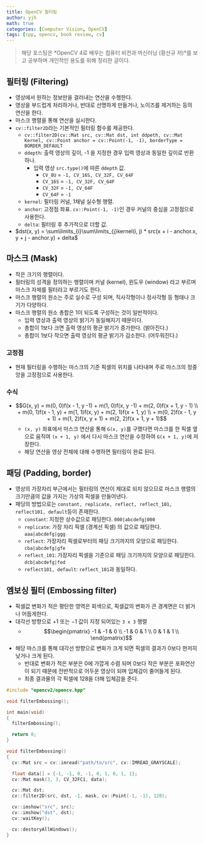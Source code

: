 ```yaml
---
title: OpenCV 필터링
author: yjh
math: true
categories: [Computer Vision, OpenCV]
tags: [cpp, opencv, book review, cv]
---
```


> 해당 포스팅은 *OpenCV 4로 배우는 컴퓨터 비전과 머신러닝 (황선규 저)*를 보고 공부하며 개인적인 용도를 위해 정리한 글이다.

## 필터링 (Filtering)

- 영상에서 원하는 정보만을 걸러내는 연산을 수행한다.
- 영상을 부드럽게 처리하거나, 반대로 선명하게 만들거나, 노이즈를 제거하는 등의 연산을 한다.
- 마스크 행렬을 통해 연산을 실시한다.
- `cv::filter2D`라는 기본적인 필터링 함수를 제공한다.
  - `cv::filter2D(cv::Mat src, cv::Mat dst, int ddpeth, cv::Mat Kernel, cv::Point anchor = cv::Point(-1, -1), borderType = BORDER_DEFAULT`
  - `ddepth`: 출력 영상의 깊이, -1 을 지정한 경우 입력 영상과 동일한 깊이로 반환하나.
    - 입력 영상 `src.type()`에 따른 `ddepth` 값.
      - `CV_8U` = `-1, CV_16S, CV_32F, CV_64F`
      - `CV_16S` = `-1, CV_32F, CV_64F`
      - `CV_32F` = `-1, CV_64F`
      - `CV_64F` = `-1`
  - `kernel`: 필터링 커널, 1채널 실수형 행렬.
  - `anchor`: 고정점 좌표. `cv::Point(-1, -1)`인 경우 커널의 중심을 고정점으로 사용한다.
  - `delta`: 필터링 후 추가적으로 더할 값.
- $dst(x, y) = \sum\limits_{i}\sum\limits_{j}kernel(i, j) * src(x + i - anchor.x, y + j - anchor.y) + delta$

## 마스크 (Mask)

- 작은 크기의 행렬이다.
- 필터링의 성격을 정의하는 행렬이며 커널 (kernel), 윈도우 (window) 라고 부르며 마스크 자체를 필터라고 부르기도 한다.
- 마스크 행렬의 원소는 주로 실수로 구성 되며, 직사각형이나 정사각형 등 형태나 크기가 다양하다.
- 마스크 행렬의 원소 총합은 1이 되도록 구성하는 것이 일반적이다.
  - 입력 영상과 출력 영상의 밝기가 동일해지기 때문이다.
  - 총합이 1보다 크면 출력 영상의 평균 밝기가 증가한다. (밝아진다.)
  - 총합이 1보다 작으면 출력 영상의 평균 밝기가 감소한다. (어두워진다.)

### 고정점

- 현재 필터링을 수행하는 마스크의 기준 픽셀의 위치를 나타내며 주로 마스크의 정중앙을 고정점으로 사용한다.

### 수식

- $$G(x, y) = m(0, 0)f(x - 1, y -1) + m(1, 0)f(x, y -1) + m(2, 0)f(x + 1, y - 1)  \\ + m(0, 1)f(x - 1, y) + m(1, 1)f(x, y) + m(2, 1)f(x + 1, y)  \\ + m(0, 2)f(x - 1, y + 1) + m(1, 2)f(x, y + 1) + m(2, 2)f(x + 1, y + 1)$$
  - `(x, y)` 좌표에서 마스크 연산을 통해 `G(x, y)`를 구했다면 마스크를 한 픽셀 옆으로 움직여 `(x + 1, y)` 에서 다시 마스크 연산을 수정하여 `G(x + 1, y)`에 저장한다.
  - 해당 연산을 영상 전체에 대해 수행하면 필터링이 완료 된다.

## 패딩 (Padding, border)

- 영상의 가장자리 부근에서는 필터링의 연산이 제대로 되지 않으므로 마스크 행렬의 크기만큼의 값을 가지는 가상의 픽셀을 만들어낸다.
- 패딩의 방법으로는 `constant, replicate, reflect, reflect_101, reflect101, default`등이 존재한다.
  - `constant`: 지정한 상수값으로 패딩한다. `000|abcdefg|000`
  - `replicate`: 가장 자리 픽셀 (경계선 픽셀) 의 값으로 패딩한다. `aaa|abcdefg|ggg`
  - `reflect`: 가장자리 픽셀로부터의 패딩 크기까지의 모양으로 패딩한다. `cba|abcdefg|gfe`
  - `reflect_101`: 가장자리 픽셀을 기준으로 패딩 크기까지의 모양으로 패딩한다. `dcb|abcdefg|fed`
  - `reflect101, default`: `reflect_101`과 동일하다.

## 엠보싱 필터 (Embossing filter)

- 픽셀값 변화가 적은 평탄한 영역은 회색으로, 픽셀값의 변화가 큰 경계면은 더 밝거나 어둡게한다.
- 대각선 방향으로 $+1$ 또는 $-1$ 값이 지정 되어있는 `3 x 3` 행렬
  - $$\begin{pmatrix}
      -1 & -1 & 0  \\
      -1 & 0 & 1  \\
      0 & 1 & 1  \\
      \end{pmatrix}$$
- 해당 마스크를 통해 대각선 방향으로 변화가 크게 되면 픽셀의 결과가 $0$보다 현저히 낮거나 크게 된다.
  - 반대로 변화가 적은 부분은 $0$에 가깝게 수렴 되며 $0$보다 작은 부분은 포화연산이 되기 때문에 전반적으로 어두운 영상이 되며 입체감이 줄어들게 된다.
  - 최종 결과물의 각 픽셀에 $128$을 더해 입체감을 준다.

```cpp
#include "opencv2/opencv.hpp"

void filterEmbossing();

int main(void)
{
  filterEmbossing();

  return 0;
}

void filterEmbossing()
{
  cv::Mat src = cv::imread("path/to/src", cv::IMREAD_GRAYSCALE);

  float data[] = {-1, -1, 0, -1, 0, 1, 0, 1, 1};
  cv::Mat mask(3, 3, CV_32FC1, data);

  cv::Mat dst;
  cv::filter2D(src, dst, -1, mask, cv::Point(-1, -1), 128);

  cv::imshow("src", src);
  cv::imshow("dst", dst);
  cv::waitKey();

  cv::destoryAllWindows();
}
```
